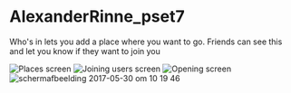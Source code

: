 # AlexanderRinne_pset7

Who's in lets you add a place where you want to go. Friends can see this and let you know if they want to join you

![Places screen](https://github.com/ajeRinne/AlexanderRinne_pset7/issues/1)
![Joining users screen](https://cloud.githubusercontent.com/assets/27211421/26574597/33b0b336-4522-11e7-884f-9111476594bb.png)
![Opening screen](https://cloud.githubusercontent.com/assets/27211421/26574624/50d128a6-4522-11e7-9372-6db6eec98b69.png)
![schermafbeelding 2017-05-30 om 10 19 46](https://cloud.githubusercontent.com/assets/27211421/26574659/7b1db2d2-4522-11e7-8982-a0545bae8573.png)


